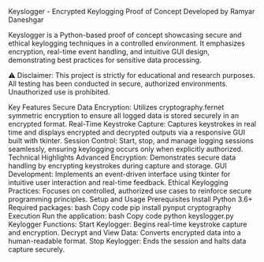 Keyslogger - Encrypted Keylogging Proof of Concept
Developed by Ramyar Daneshgar

Keyslogger is a Python-based proof of concept showcasing secure and ethical keylogging techniques in a controlled environment. It emphasizes encryption, real-time event handling, and intuitive GUI design, demonstrating best practices for sensitive data processing.

⚠️ Disclaimer: This project is strictly for educational and research purposes. All testing has been conducted in secure, authorized environments. Unauthorized use is prohibited.

Key Features
Secure Data Encryption: Utilizes cryptography.fernet symmetric encryption to ensure all logged data is stored securely in an encrypted format.
Real-Time Keystroke Capture: Captures keystrokes in real time and displays encrypted and decrypted outputs via a responsive GUI built with tkinter.
Session Control: Start, stop, and manage logging sessions seamlessly, ensuring keylogging occurs only when explicitly authorized.
Technical Highlights
Advanced Encryption: Demonstrates secure data handling by encrypting keystrokes during capture and storage.
GUI Development: Implements an event-driven interface using tkinter for intuitive user interaction and real-time feedback.
Ethical Keylogging Practices: Focuses on controlled, authorized use cases to reinforce secure programming principles.
Setup and Usage
Prerequisites
Install Python 3.6+
Required packages:
bash
Copy code
pip install pynput cryptography
Execution
Run the application:
bash
Copy code
python keyslogger.py
Keylogger Functions:
Start Keylogger: Begins real-time keystroke capture and encryption.
Decrypt and View Data: Converts encrypted data into a human-readable format.
Stop Keylogger: Ends the session and halts data capture securely.
